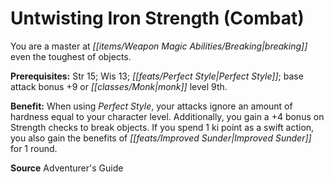﻿---
cssclass: [feats]

---
# Untwisting Iron Strength (Combat)

You are a master at _[[items/Weapon Magic Abilities/Breaking|breaking]]_ even the toughest of objects.

**Prerequisites:** Str 15; Wis 13; _[[feats/Perfect Style|Perfect Style]]_; base attack bonus +9 or _[[classes/Monk|monk]]_ level 9th.

**Benefit:** When using _Perfect Style_, your attacks ignore an amount of hardness equal to your character level. Additionally, you gain a +4 bonus on Strength checks to break objects. If you spend 1 ki point as a swift action, you also gain the benefits of _[[feats/Improved Sunder|Improved Sunder]]_ for 1 round.

**Source** Adventurer's Guide